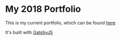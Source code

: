 # My 2018 Portfolio

This is my current portfolio, which can be found [here](https://www.ramon-munoz.com)

It's built with [GatsbyJS](https://www.gatsbyjs.org/)

